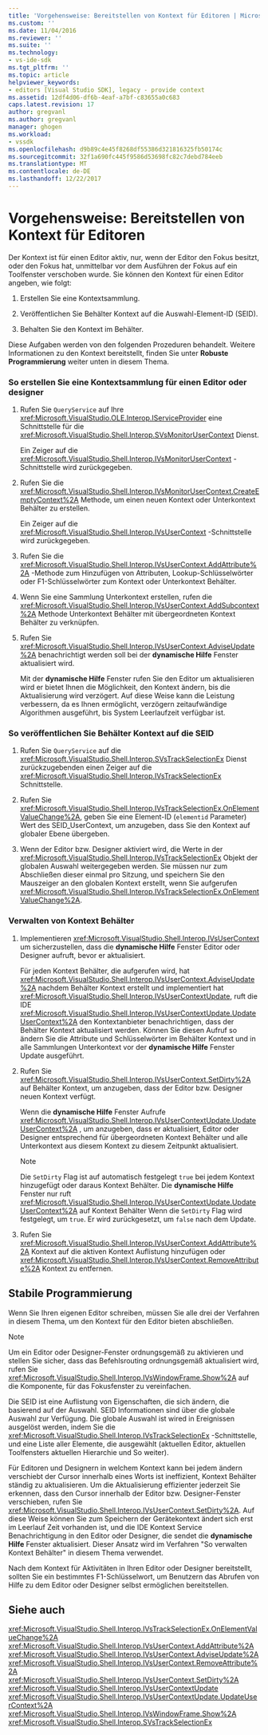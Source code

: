 ```yaml
---
title: 'Vorgehensweise: Bereitstellen von Kontext für Editoren | Microsoft Docs'
ms.custom: ''
ms.date: 11/04/2016
ms.reviewer: ''
ms.suite: ''
ms.technology:
- vs-ide-sdk
ms.tgt_pltfrm: ''
ms.topic: article
helpviewer_keywords:
- editors [Visual Studio SDK], legacy - provide context
ms.assetid: 12df4d06-df6b-4eaf-a7bf-c83655a0c683
caps.latest.revision: 17
author: gregvanl
ms.author: gregvanl
manager: ghogen
ms.workload:
- vssdk
ms.openlocfilehash: d9b89c4e45f8268df55386d321816325fb50174c
ms.sourcegitcommit: 32f1a690fc445f9586d53698fc82c7debd784eeb
ms.translationtype: MT
ms.contentlocale: de-DE
ms.lasthandoff: 12/22/2017
---
```

# <a name="how-to-provide-context-for-editors"></a>Vorgehensweise: Bereitstellen von Kontext für Editoren
Der Kontext ist für einen Editor aktiv, nur, wenn der Editor den Fokus besitzt, oder den Fokus hat, unmittelbar vor dem Ausführen der Fokus auf ein Toolfenster verschoben wurde. Sie können den Kontext für einen Editor angeben, wie folgt:  
  
1.  Erstellen Sie eine Kontextsammlung.  
  
2.  Veröffentlichen Sie Behälter Kontext auf die Auswahl-Element-ID (SEID).  
  
3.  Behalten Sie den Kontext im Behälter.  
  
 Diese Aufgaben werden von den folgenden Prozeduren behandelt. Weitere Informationen zu den Kontext bereitstellt, finden Sie unter **Robuste Programmierung** weiter unten in diesem Thema.  
  
### <a name="to-create-a-context-bag-for-an-editor-or-a-designer"></a>So erstellen Sie eine Kontextsammlung für einen Editor oder designer  
  
1.  Rufen Sie `QueryService` auf Ihre <xref:Microsoft.VisualStudio.OLE.Interop.IServiceProvider> eine Schnittstelle für die <xref:Microsoft.VisualStudio.Shell.Interop.SVsMonitorUserContext> Dienst.  
  
     Ein Zeiger auf die <xref:Microsoft.VisualStudio.Shell.Interop.IVsMonitorUserContext> -Schnittstelle wird zurückgegeben.  
  
2.  Rufen Sie die <xref:Microsoft.VisualStudio.Shell.Interop.IVsMonitorUserContext.CreateEmptyContext%2A> Methode, um einen neuen Kontext oder Unterkontext Behälter zu erstellen.  
  
     Ein Zeiger auf die <xref:Microsoft.VisualStudio.Shell.Interop.IVsUserContext> -Schnittstelle wird zurückgegeben.  
  
3.  Rufen Sie die <xref:Microsoft.VisualStudio.Shell.Interop.IVsUserContext.AddAttribute%2A> -Methode zum Hinzufügen von Attributen, Lookup-Schlüsselwörter oder F1-Schlüsselwörter zum Kontext oder Unterkontext Behälter.  
  
4.  Wenn Sie eine Sammlung Unterkontext erstellen, rufen die <xref:Microsoft.VisualStudio.Shell.Interop.IVsUserContext.AddSubcontext%2A> Methode Unterkontext Behälter mit übergeordneten Kontext Behälter zu verknüpfen.  
  
5.  Rufen Sie <xref:Microsoft.VisualStudio.Shell.Interop.IVsUserContext.AdviseUpdate%2A> benachrichtigt werden soll bei der **dynamische Hilfe** Fenster aktualisiert wird.  
  
     Mit der **dynamische Hilfe** Fenster rufen Sie den Editor um aktualisieren wird er bietet Ihnen die Möglichkeit, den Kontext ändern, bis die Aktualisierung wird verzögert. Auf diese Weise kann die Leistung verbessern, da es Ihnen ermöglicht, verzögern zeitaufwändige Algorithmen ausgeführt, bis System Leerlaufzeit verfügbar ist.  
  
### <a name="to-publish-the-context-bag-to-the-seid"></a>So veröffentlichen Sie Behälter Kontext auf die SEID  
  
1.  Rufen Sie `QueryService` auf die <xref:Microsoft.VisualStudio.Shell.Interop.SVsTrackSelectionEx> Dienst zurückzugebenden einen Zeiger auf die <xref:Microsoft.VisualStudio.Shell.Interop.IVsTrackSelectionEx> Schnittstelle.  
  
2.  Rufen Sie <xref:Microsoft.VisualStudio.Shell.Interop.IVsTrackSelectionEx.OnElementValueChange%2A>, geben Sie eine Element-ID (`elementid` Parameter) Wert des SEID_UserContext, um anzugeben, dass Sie den Kontext auf globaler Ebene übergeben.  
  
3.  Wenn der Editor bzw. Designer aktiviert wird, die Werte in der <xref:Microsoft.VisualStudio.Shell.Interop.IVsTrackSelectionEx> Objekt der globalen Auswahl weitergegeben werden. Sie müssen nur zum Abschließen dieser einmal pro Sitzung, und speichern Sie den Mauszeiger an den globalen Kontext erstellt, wenn Sie aufgerufen <xref:Microsoft.VisualStudio.Shell.Interop.IVsTrackSelectionEx.OnElementValueChange%2A>.  
  
### <a name="to-maintain-the-context-bag"></a>Verwalten von Kontext Behälter  
  
1.  Implementieren <xref:Microsoft.VisualStudio.Shell.Interop.IVsUserContext> um sicherzustellen, dass die **dynamische Hilfe** Fenster Editor oder Designer aufruft, bevor er aktualisiert.  
  
     Für jeden Kontext Behälter, die aufgerufen wird, hat <xref:Microsoft.VisualStudio.Shell.Interop.IVsUserContext.AdviseUpdate%2A> nachdem Behälter Kontext erstellt und implementiert hat <xref:Microsoft.VisualStudio.Shell.Interop.IVsUserContextUpdate>, ruft die IDE <xref:Microsoft.VisualStudio.Shell.Interop.IVsUserContextUpdate.UpdateUserContext%2A> den Kontextanbieter benachrichtigen, dass der Behälter Kontext aktualisiert werden. Können Sie diesen Aufruf so ändern Sie die Attribute und Schlüsselwörter im Behälter Kontext und in alle Sammlungen Unterkontext vor der **dynamische Hilfe** Fenster Update ausgeführt.  
  
2.  Rufen Sie <xref:Microsoft.VisualStudio.Shell.Interop.IVsUserContext.SetDirty%2A> auf Behälter Kontext, um anzugeben, dass der Editor bzw. Designer neuen Kontext verfügt.  
  
     Wenn die **dynamische Hilfe** Fenster Aufrufe <xref:Microsoft.VisualStudio.Shell.Interop.IVsUserContextUpdate.UpdateUserContext%2A> , um anzugeben, dass er aktualisiert, Editor oder Designer entsprechend für übergeordneten Kontext Behälter und alle Unterkontext aus diesem Kontext zu diesem Zeitpunkt aktualisiert.  
  
    > [!NOTE]
    >  Die `SetDirty` Flag ist auf automatisch festgelegt `true` bei jedem Kontext hinzugefügt oder daraus Kontext Behälter. Die **dynamische Hilfe** Fenster nur ruft <xref:Microsoft.VisualStudio.Shell.Interop.IVsUserContextUpdate.UpdateUserContext%2A> auf Kontext Behälter Wenn die `SetDirty` Flag wird festgelegt, um `true`. Er wird zurückgesetzt, um `false` nach dem Update.  
  
3.  Rufen Sie <xref:Microsoft.VisualStudio.Shell.Interop.IVsUserContext.AddAttribute%2A> Kontext auf die aktiven Kontext Auflistung hinzufügen oder <xref:Microsoft.VisualStudio.Shell.Interop.IVsUserContext.RemoveAttribute%2A> Kontext zu entfernen.  
  
## <a name="robust-programming"></a>Stabile Programmierung  
 Wenn Sie Ihren eigenen Editor schreiben, müssen Sie alle drei der Verfahren in diesem Thema, um den Kontext für den Editor bieten abschließen.  
  
> [!NOTE]
>  Um ein Editor oder Designer-Fenster ordnungsgemäß zu aktivieren und stellen Sie sicher, dass das Befehlsrouting ordnungsgemäß aktualisiert wird, rufen Sie <xref:Microsoft.VisualStudio.Shell.Interop.IVsWindowFrame.Show%2A> auf die Komponente, für das Fokusfenster zu vereinfachen.  
  
 Die SEID ist eine Auflistung von Eigenschaften, die sich ändern, die basierend auf der Auswahl. SEID Informationen sind über die globale Auswahl zur Verfügung. Die globale Auswahl ist wired in Ereignissen ausgelöst werden, indem Sie die <xref:Microsoft.VisualStudio.Shell.Interop.IVsTrackSelectionEx> -Schnittstelle, und eine Liste aller Elemente, die ausgewählt (aktuellen Editor, aktuellen Toolfensters aktuellen Hierarchie und So weiter).  
  
 Für Editoren und Designern in welchem Kontext kann bei jedem ändern verschiebt der Cursor innerhalb eines Worts ist ineffizient, Kontext Behälter ständig zu aktualisieren. Um die Aktualisierung effizienter jederzeit Sie erkennen, dass den Cursor innerhalb der Editor bzw. Designer-Fenster verschieben, rufen Sie <xref:Microsoft.VisualStudio.Shell.Interop.IVsUserContext.SetDirty%2A>. Auf diese Weise können Sie zum Speichern der Gerätekontext ändert sich erst im Leerlauf Zeit vorhanden ist, und die IDE Kontext Service Benachrichtigung in den Editor oder Designer, die sendet die **dynamische Hilfe** Fenster aktualisiert. Dieser Ansatz wird im Verfahren "So verwalten Kontext Behälter" in diesem Thema verwendet.  
  
 Nach dem Kontext für Aktivitäten in Ihren Editor oder Designer bereitstellt, sollten Sie ein bestimmtes F1-Schlüsselwort, um Benutzern das Abrufen von Hilfe zu dem Editor oder Designer selbst ermöglichen bereitstellen.  
  
## <a name="see-also"></a>Siehe auch  
 <xref:Microsoft.VisualStudio.Shell.Interop.IVsTrackSelectionEx.OnElementValueChange%2A>   
 <xref:Microsoft.VisualStudio.Shell.Interop.IVsUserContext.AddAttribute%2A>   
 <xref:Microsoft.VisualStudio.Shell.Interop.IVsUserContext.AdviseUpdate%2A>   
 <xref:Microsoft.VisualStudio.Shell.Interop.IVsUserContext.RemoveAttribute%2A>   
 <xref:Microsoft.VisualStudio.Shell.Interop.IVsUserContext.SetDirty%2A>   
 <xref:Microsoft.VisualStudio.Shell.Interop.IVsUserContextUpdate>   
 <xref:Microsoft.VisualStudio.Shell.Interop.IVsUserContextUpdate.UpdateUserContext%2A>   
 <xref:Microsoft.VisualStudio.Shell.Interop.IVsWindowFrame.Show%2A>   
 <xref:Microsoft.VisualStudio.Shell.Interop.SVsTrackSelectionEx>